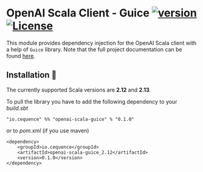 # OpenAI Scala Client - Guice [![version](https://img.shields.io/badge/version-0.1.0-green.svg)](https://cequence.io) [![License](https://img.shields.io/badge/License-MIT-lightgrey.svg)](https://opensource.org/licenses/MIT)

This module provides dependency injection for the OpenAI Scala client with a help of `Guice` library.
Note that the full project documentation can be found [here](../README.md).

## Installation 🚀

The currently supported Scala versions are **2.12** and **2.13**.

To pull the library you have to add the following dependency to your *build.sbt*

```
"io.cequence" %% "openai-scala-guice" % "0.1.0"
```

or to *pom.xml* (if you use maven)

```
<dependency>
    <groupId>io.cequence</groupId>
    <artifactId>openai-scala-guice_2.12</artifactId>
    <version>0.1.0</version>
</dependency>
```
